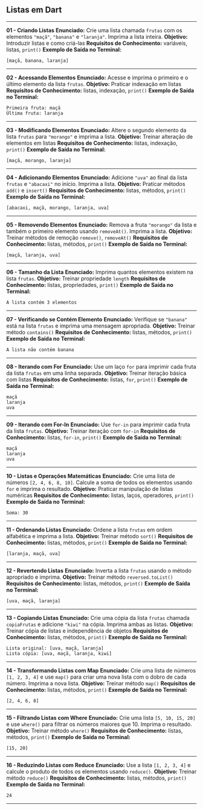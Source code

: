 ## **Listas em Dart**

---

**01 - Criando Listas**
**Enunciado:** Crie uma lista chamada `frutas` com os elementos `"maçã"`, `"banana"` e `"laranja"`. Imprima a lista inteira.
**Objetivo:** Introduzir listas e como criá-las
**Requisitos de Conhecimento:** variáveis, listas, `print()`
**Exemplo de Saída no Terminal:**

```
[maçã, banana, laranja]
```

---

**02 - Acessando Elementos**
**Enunciado:** Acesse e imprima o primeiro e o último elemento da lista `frutas`.
**Objetivo:** Praticar indexação em listas
**Requisitos de Conhecimento:** listas, indexação, `print()`
**Exemplo de Saída no Terminal:**

```
Primeira fruta: maçã
Última fruta: laranja
```

---

**03 - Modificando Elementos**
**Enunciado:** Altere o segundo elemento da lista `frutas` para `"morango"` e imprima a lista.
**Objetivo:** Treinar alteração de elementos em listas
**Requisitos de Conhecimento:** listas, indexação, `print()`
**Exemplo de Saída no Terminal:**

```
[maçã, morango, laranja]
```

---

**04 - Adicionando Elementos**
**Enunciado:** Adicione `"uva"` ao final da lista `frutas` e `"abacaxi"` no início. Imprima a lista.
**Objetivo:** Praticar métodos `add()` e `insert()`
**Requisitos de Conhecimento:** listas, métodos, `print()`
**Exemplo de Saída no Terminal:**

```
[abacaxi, maçã, morango, laranja, uva]
```

---

**05 - Removendo Elementos**
**Enunciado:** Remova a fruta `"morango"` da lista e também o primeiro elemento usando `removeAt()`. Imprima a lista.
**Objetivo:** Treinar métodos de remoção `remove()`, `removeAt()`
**Requisitos de Conhecimento:** listas, métodos, `print()`
**Exemplo de Saída no Terminal:**

```
[maçã, laranja, uva]
```

---

**06 - Tamanho da Lista**
**Enunciado:** Imprima quantos elementos existem na lista `frutas`.
**Objetivo:** Treinar propriedade `length`
**Requisitos de Conhecimento:** listas, propriedades, `print()`
**Exemplo de Saída no Terminal:**

```
A lista contém 3 elementos
```

---

**07 - Verificando se Contém Elemento**
**Enunciado:** Verifique se `"banana"` está na lista `frutas` e imprima uma mensagem apropriada.
**Objetivo:** Treinar método `contains()`
**Requisitos de Conhecimento:** listas, métodos, `print()`
**Exemplo de Saída no Terminal:**

```
A lista não contém banana
```

---

**08 - Iterando com For**
**Enunciado:** Use um laço `for` para imprimir cada fruta da lista `frutas` em uma linha separada.
**Objetivo:** Treinar iteração básica com listas
**Requisitos de Conhecimento:** listas, `for`, `print()`
**Exemplo de Saída no Terminal:**

```
maçã
laranja
uva
```

---

**09 - Iterando com For-In**
**Enunciado:** Use `for-in` para imprimir cada fruta da lista `frutas`.
**Objetivo:** Treinar iteração com `for-in`
**Requisitos de Conhecimento:** listas, `for-in`, `print()`
**Exemplo de Saída no Terminal:**

```
maçã
laranja
uva
```

---

**10 - Listas e Operações Matemáticas**
**Enunciado:** Crie uma lista de números `[2, 4, 6, 8, 10]`. Calcule a soma de todos os elementos usando `for` e imprima o resultado.
**Objetivo:** Praticar manipulação de listas numéricas
**Requisitos de Conhecimento:** listas, laços, operadores, `print()`
**Exemplo de Saída no Terminal:**

```
Soma: 30
```

---

**11 - Ordenando Listas**
**Enunciado:** Ordene a lista `frutas` em ordem alfabética e imprima a lista.
**Objetivo:** Treinar método `sort()`
**Requisitos de Conhecimento:** listas, métodos, `print()`
**Exemplo de Saída no Terminal:**

```
[laranja, maçã, uva]
```

---

**12 - Revertendo Listas**
**Enunciado:** Inverta a lista `frutas` usando o método apropriado e imprima.
**Objetivo:** Treinar método `reversed.toList()`
**Requisitos de Conhecimento:** listas, métodos, `print()`
**Exemplo de Saída no Terminal:**

```
[uva, maçã, laranja]
```

---

**13 - Copiando Listas**
**Enunciado:** Crie uma cópia da lista `frutas` chamada `copiaFrutas` e adicione `"kiwi"` na cópia. Imprima ambas as listas.
**Objetivo:** Treinar cópia de listas e independência de objetos
**Requisitos de Conhecimento:** listas, métodos, `print()`
**Exemplo de Saída no Terminal:**

```
Lista original: [uva, maçã, laranja]
Lista cópia: [uva, maçã, laranja, kiwi]
```

---

**14 - Transformando Listas com Map**
**Enunciado:** Crie uma lista de números `[1, 2, 3, 4]` e use `map()` para criar uma nova lista com o dobro de cada número. Imprima a nova lista.
**Objetivo:** Treinar método `map()`
**Requisitos de Conhecimento:** listas, métodos, `print()`
**Exemplo de Saída no Terminal:**

```
[2, 4, 6, 8]
```

---

**15 - Filtrando Listas com Where**
**Enunciado:** Crie uma lista `[5, 10, 15, 20]` e use `where()` para filtrar os números maiores que 10. Imprima o resultado.
**Objetivo:** Treinar método `where()`
**Requisitos de Conhecimento:** listas, métodos, `print()`
**Exemplo de Saída no Terminal:**

```
[15, 20]
```

---

**16 - Reduzindo Listas com Reduce**
**Enunciado:** Use a lista `[1, 2, 3, 4]` e calcule o produto de todos os elementos usando `reduce()`.
**Objetivo:** Treinar método `reduce()`
**Requisitos de Conhecimento:** listas, métodos, `print()`
**Exemplo de Saída no Terminal:**

```
24
```

---

